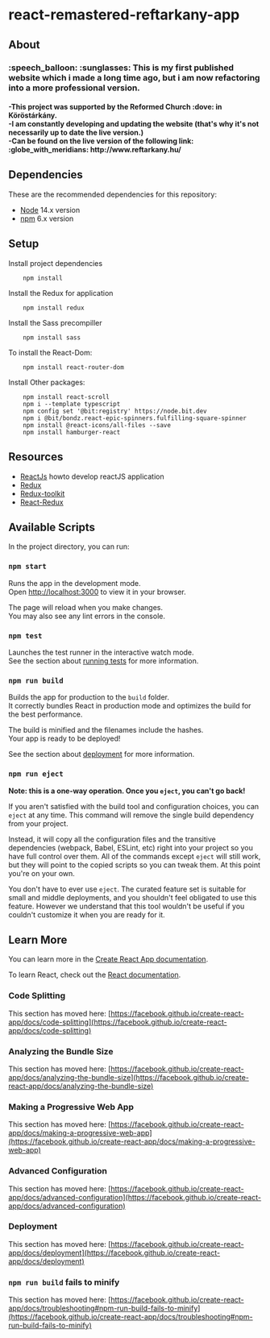 # react-remastered-reftarkany-app

## About

<h3> :speech_balloon: :sunglasses: 
This is my first published website which i made a long time ago, but i am now refactoring into a more professional version. </h3> <h4><b>          
     -This project was supported by the Reformed Church :dove: in Köröstárkány.<br>       
     -I am constantly developing and updating the website (that's why it's not necessarily up to date the live version.)<br>       
     -Can be found on the live version of the following link: :globe_with_meridians: http://www.reftarkany.hu/ <br>       
</b></h4>

## Dependencies

These are the recommended dependencies for this repository:

- [Node](https://nodejs.org/en/download/) 14.x version
- [npm](https://www.npmjs.com/) 6.x version

## Setup

Install project dependencies

        npm install

Install the Redux for application

        npm install redux

Install the Sass precompiller

        npm install sass

To install the React-Dom:

        npm install react-router-dom

Install Other packages:

        npm install react-scroll
        npm i --template typescript
        npm config set '@bit:registry' https://node.bit.dev
        npm i @bit/bondz.react-epic-spinners.fulfilling-square-spinner
        npm install @react-icons/all-files --save
        npm install hamburger-react

## Resources

- [ReactJs](https://reactjs.org/) howto develop reactJS application
- [Redux](https://redux.js.org/)
- [Redux-toolkit](https://redux-toolkit.js.org/)
- [React-Redux](https://react-redux.js.org/)

## Available Scripts

In the project directory, you can run:

### `npm start`

Runs the app in the development mode.\
Open [http://localhost:3000](http://localhost:3000) to view it in your browser.

The page will reload when you make changes.\
You may also see any lint errors in the console.

### `npm test`

Launches the test runner in the interactive watch mode.\
See the section about [running tests](https://facebook.github.io/create-react-app/docs/running-tests) for more information.

### `npm run build`

Builds the app for production to the `build` folder.\
It correctly bundles React in production mode and optimizes the build for the best performance.

The build is minified and the filenames include the hashes.\
Your app is ready to be deployed!

See the section about [deployment](https://facebook.github.io/create-react-app/docs/deployment) for more information.

### `npm run eject`

**Note: this is a one-way operation. Once you `eject`, you can't go back!**

If you aren't satisfied with the build tool and configuration choices, you can `eject` at any time. This command will remove the single build dependency from your project.

Instead, it will copy all the configuration files and the transitive dependencies (webpack, Babel, ESLint, etc) right into your project so you have full control over them. All of the commands except `eject` will still work, but they will point to the copied scripts so you can tweak them. At this point you're on your own.

You don't have to ever use `eject`. The curated feature set is suitable for small and middle deployments, and you shouldn't feel obligated to use this feature. However we understand that this tool wouldn't be useful if you couldn't customize it when you are ready for it.

## Learn More

You can learn more in the [Create React App documentation](https://facebook.github.io/create-react-app/docs/getting-started).

To learn React, check out the [React documentation](https://reactjs.org/).

### Code Splitting

This section has moved here: [https://facebook.github.io/create-react-app/docs/code-splitting](https://facebook.github.io/create-react-app/docs/code-splitting)

### Analyzing the Bundle Size

This section has moved here: [https://facebook.github.io/create-react-app/docs/analyzing-the-bundle-size](https://facebook.github.io/create-react-app/docs/analyzing-the-bundle-size)

### Making a Progressive Web App

This section has moved here: [https://facebook.github.io/create-react-app/docs/making-a-progressive-web-app](https://facebook.github.io/create-react-app/docs/making-a-progressive-web-app)

### Advanced Configuration

This section has moved here: [https://facebook.github.io/create-react-app/docs/advanced-configuration](https://facebook.github.io/create-react-app/docs/advanced-configuration)

### Deployment

This section has moved here: [https://facebook.github.io/create-react-app/docs/deployment](https://facebook.github.io/create-react-app/docs/deployment)

### `npm run build` fails to minify

This section has moved here: [https://facebook.github.io/create-react-app/docs/troubleshooting#npm-run-build-fails-to-minify](https://facebook.github.io/create-react-app/docs/troubleshooting#npm-run-build-fails-to-minify)
